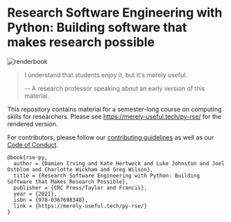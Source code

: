 # Research Software Engineering with Python: Building software that makes research possible

<!-- badges: start -->
![renderbook](https://github.com/merely-useful/py-rse/workflows/renderbook/badge.svg)
<!-- badges: end -->

> I understand that students enjoy it, but it's merely useful.
>
> -- A research professor speaking about an early version of this material.

This repository contains material for a semester-long course on computing skills for researchers.
Please see <https://merely-useful.tech/py-rse/> for the rendered version.

For contributors, please follow our [contributing guidelines](.github/CONTRIBUTING.md)
as well as our [Code of Conduct](CODE_OF_CONDUCT.md).

```
@book{rse-py,
  author = {Damien Irving and Kate Hertweck and Luke Johnston and Joel Ostblom and Charlotte Wickham and Greg Wilson},
  title = {Research Software Engineering with Python: Building Software that Makes Research Possible},
  publisher = {CRC Press/Taylor and Francis},
  year = {2021},
  isbn = {978-0367698348},
  link = {https://merely-useful.tech/py-rse/}
}
```
